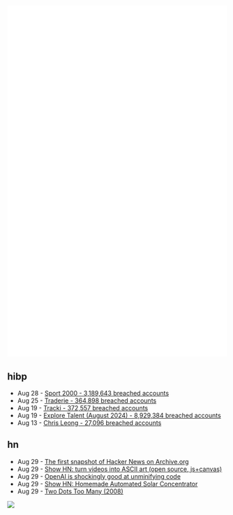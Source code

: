 ![Metrics](https://raw.githubusercontent.com/phixion/phixion/master/metrics.svg)

## hibp

<!--
for https://github.com/phixion/phixion/blob/main/.github/workflows/feeds.yml
-->
<!--START_SECTION:haveibeenpwnd-->
- Aug 28 - [Sport 2000 - 3,189,643 breached accounts](https://haveibeenpwned.com/PwnedWebsites#Sport2000)
- Aug 25 - [Traderie - 364,898 breached accounts](https://haveibeenpwned.com/PwnedWebsites#Traderie)
- Aug 19 - [Tracki - 372,557 breached accounts](https://haveibeenpwned.com/PwnedWebsites#Tracki)
- Aug 19 - [Explore Talent (August 2024) - 8,929,384 breached accounts](https://haveibeenpwned.com/PwnedWebsites#ExploreTalentAug2024)
- Aug 13 - [Chris Leong - 27,096 breached accounts](https://haveibeenpwned.com/PwnedWebsites#ChrisLeong)
<!--END_SECTION:haveibeenpwnd-->

## hn

<!--
for https://github.com/phixion/phixion/blob/main/.github/workflows/feeds.yml
-->
<!--START_SECTION:hn-->
- Aug 29 - [The first snapshot of Hacker News on Archive.org](https://web.archive.org/web/20070221033032/https://news.ycombinator.com/)
- Aug 29 - [Show HN: turn videos into ASCII art (open source, js+canvas)](https://collidingscopes.github.io/ascii/)
- Aug 29 - [OpenAI is shockingly good at unminifying code](https://glama.ai/blog/2024-08-29-reverse-engineering-minified-code-using-openai)
- Aug 29 - [Show HN: Homemade Automated Solar Concentrator](https://github.com/remipch/solar_concentrator)
- Aug 29 - [Two Dots Too Many (2008)](https://languagelog.ldc.upenn.edu/nll/?p=73)
<!--END_SECTION:hn-->

<!--
for https://yhype.me
-->
![](https://hit.yhype.me/github/profile?user_id=13013670)
